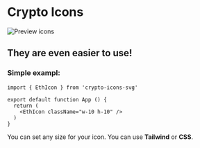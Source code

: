 # Crypto Icons

![Preview icons](https://maroon-spare-jay-600.mypinata.cloud/ipfs/QmbvjbsN7oRfV9tyy9QCatg8m2ULG7kLcuci6SfLFKrW2R)  

## They are even easier to use!
### Simple exampl:
``` 
import { EthIcon } from 'crypto-icons-svg'

export default function App () {
  return (
    <EthIcon className="w-10 h-10" />
  )
}
```
You can set any size for your icon. You can use <b>Tailwind</b> or <b>CSS</b>.